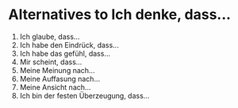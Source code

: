 # Alternatives to Ich denke, dass...

1. Ich glaube, dass...
2. Ich habe den Eindrück, dass...
3. Ich habe das gefühl, dass...
4. Mir scheint, dass...
5. Meine Meinung nach...
6. Meine Auffasung nach...
7. Meine Ansicht nach...
8. Ich bin der festen Überzeugung, dass...

